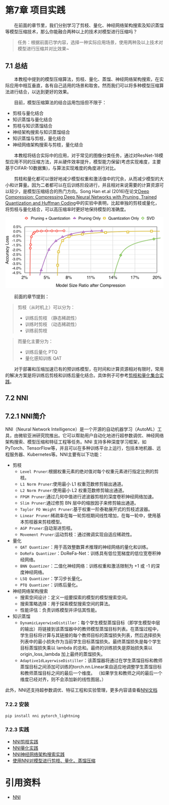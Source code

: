 # 第7章 项目实践

&emsp;&emsp;在前面的章节里，我们分别学习了剪枝、量化、神经网络架构搜索及知识蒸馏等模型压缩技术，那么你能融合两种以上的技术对模型进行压缩吗？
> 任务：根据前面已学内容，选择一种实际应用场景，使用两种及以上技术对模型进行压缩并对比效果~

## 7.1 总结

&emsp;&emsp;本教程中提到的模型压缩算法，剪枝、量化、蒸馏、神经网络架构搜索，在实际应用中相互垂直，各有自己适用的场景和取舍。然而我们可以将多种模型压缩算法进行结合，以达到更好的效果。

&emsp;&emsp;目前，模型压缩算法的结合运用包括但不限于：
- 剪枝与量化结合
- 知识蒸馏与量化结合
- 剪枝与知识蒸馏结合
- 神经架构搜索与知识蒸馏结合
- 知识蒸馏与剪枝，量化结合
- 神经网络架构搜索与剪枝，量化结合

&emsp;&emsp;本教程将结合实际中的应用，对于常见的图像分类任务，通过对ResNet-18模型应用不同的压缩方法，并从硬件效率提升，模型能力保留(考虑实现难度，主要基于CIFAR-10数据集)，与算法实现难度的角度进行对比。

&emsp;&emsp;剪枝和量化都可以很好地减少模型权重和激活值中的冗余，从而减少模型的大小和计算量。因为二者都可以在后训练阶段进行，并且相对来说需要的计算资源可以较少，是模型压缩结合的热门方向。Song Han et.al (2016)在论文[Deep Compression: Compressing Deep Neural Networks with Pruning, Trained Quantization and Huffman Coding](https://arxiv.org/abs/1510.00149)中的实验中表明，比起单独的剪枝或量化，将剪枝与量化结合，可以高压缩率时更好地保持模型的准确度。

![图7-1 剪枝和量化结合](images/prune-quant.png)

&emsp;&emsp;前面的章节提到：

>剪枝（从时机上）可以分为：
> - 训练后剪枝 （静态稀疏性）
> - 训练时剪枝 （动态稀疏性）
> - 训练前剪枝

>而量化主要分为：
> - 训练后量化 PTQ
> - 量化感知训练 QAT

&emsp;&emsp;对于部署和压缩加速已有的预训练模型，在时间和计算资源相对有限时，常用的解决方案是将训练后剪枝和训练后量化结合。具体例子可参考[剪枝和量化集合实践](https://github.com/datawhalechina/awesome-compression/blob/main/docs/notebook/ch07/7.1_prune_quant.ipynb)。

## 7.2 NNI

## 7.2.1 NNI简介
NNI（Neural Network Intelligence）是一个开源的自动机器学习（AutoML）工具，由微软亚洲研究院推出。它可以帮助用户自动化地进行超参数调优、神经网络架构搜索、模型压缩和特征工程等任务。NNI 支持多种深度学习框架，如PyTorch、TensorFlow等，并且可以在多种训练平台上运行，包括本地机器、远程服务器、Kubernetes等。NNI主要有以下功能：

- 剪枝
    - `Level Pruner`:根据权重元素的绝对值对每个权重元素进行指定比例的剪枝。
    - `L1 Norm Pruner`:使用最小 L1 权重范数修剪输出通道。
    - `L2 Norm Pruner`:使用最小 L2 权重范数修剪输出通道。
    - `FPGM Pruner`:通过几何中值进行滤波器剪枝的深度卷积神经网络加速。
    - `Slim Pruner`:通过修剪 BN 层中的缩放因子来修剪输出通道。
    - `Taylor FO Weight Pruner`:基于权重一阶泰勒展开式的剪枝滤波器。
    - `Linear Pruner`:稀疏率在每一轮剪枝期间线性增加，在每一轮中，使用基本剪枝器来剪枝模型。
    - `AGP Pruner`:自动渐进剪枝。
    - `Movement Pruner`:运动剪枝：通过微调实现自适应稀疏性。
- 量化
    - `QAT Quantizer`：用于高效整数算术推理的神经网络的量化和训练。
    - `DoReFa Quantizer`：DoReFa-Net：训练具有低位宽梯度的低位宽卷积神经网络。
    - `BNN Quantizer`：二值化神经网络：训练权重和激活限制为 +1 或 -1 的深度神经网络。
    - `LSQ Quantizer`：学习步长量化。
    - `PTQ Quantizer`：训练后量化。
- 神经网络架构搜索
    - 搜索空间设计：定义一组要探索的模型的模型搜索空间。
    - 搜索策略选择：用于探索模型搜索空间的算法。
    - 性能评估：负责训练模型并评估其性能。
- 知识蒸馏
    - `DynamicLayerwiseDistiller`：每个学生模型蒸馏目标（即学生模型中层的输出）将链接到该蒸馏器中的教师模型蒸馏目标列表。在蒸馏过程中，学生目标将计算与其链接的每个教师目标的蒸馏损失列表，然后选择损失列表中的最小损失作为当前学生目标蒸馏损失。最终蒸馏损失是每个学生目标蒸馏损失乘以 lambda 的总和。最终的训练损失是原始损失乘以 origin_loss_lambda 加上最终的蒸馏损失。
    - `Adaptive1dLayerwiseDistiller`：该蒸馏器将通过在学生蒸馏目标和教师蒸馏目标之间添加可训练的torch.nn.Linear来自适应地调整学生蒸馏目标和教师蒸馏目标之间的最后一个维度。 （如果学生和教师之间的最后一个维度已经对齐，则不会添加新的线性图层。）

此外，NNI还支持超参数调优、特征工程和实验管理，更多内容请查看[NNI文档](https://nni.readthedocs.io/zh/stable/nas/overview.html)

### 7.2.2 安装

```python
pip install nni pytorch_lightning
```
### 7.2.3 实践

- [NNI剪枝实践](https://github.com/datawhalechina/awesome-compression/blob/main/docs/notebook/ch07/nni/1.nni_pruning.ipynb)
- [NNI量化实践](https://github.com/datawhalechina/awesome-compression/blob/main/docs/notebook/ch07/nni/2.nni_quantization.ipynb)
- [NNI神经网络架构搜索实践](https://github.com/datawhalechina/awesome-compression/blob/main/docs/notebook/ch07/nni/3.nni_nas.ipynb)
- [使用NNI对模型进行剪枝、量化、蒸馏压缩](https://github.com/datawhalechina/awesome-compression/blob/main/docs/notebook/ch07/nni/4.nni_pqd.ipynb)

# 引用资料
- [NNI](https://github.com/microsoft/nni/?tab=readme-ov-file)

